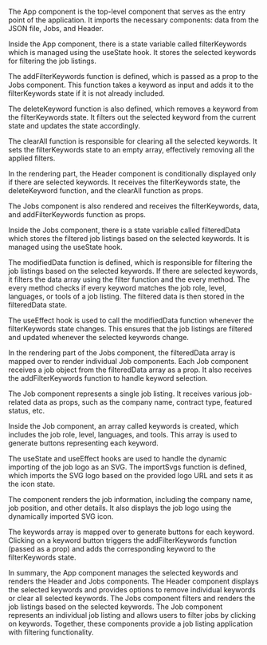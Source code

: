 The App component is the top-level component that serves as the entry point of the application. It imports the necessary components: data from the JSON file, Jobs, and Header.

Inside the App component, there is a state variable called filterKeywords which is managed using the useState hook. It stores the selected keywords for filtering the job listings.

The addFilterKeywords function is defined, which is passed as a prop to the Jobs component. This function takes a keyword as input and adds it to the filterKeywords state if it is not already included.

The deleteKeyword function is also defined, which removes a keyword from the filterKeywords state. It filters out the selected keyword from the current state and updates the state accordingly.

The clearAll function is responsible for clearing all the selected keywords. It sets the filterKeywords state to an empty array, effectively removing all the applied filters.

In the rendering part, the Header component is conditionally displayed only if there are selected keywords. It receives the filterKeywords state, the deleteKeyword function, and the clearAll function as props.

The Jobs component is also rendered and receives the filterKeywords, data, and addFilterKeywords function as props.

Inside the Jobs component, there is a state variable called filteredData which stores the filtered job listings based on the selected keywords. It is managed using the useState hook.

The modifiedData function is defined, which is responsible for filtering the job listings based on the selected keywords. If there are selected keywords, it filters the data array using the filter function and the every method. The every method checks if every keyword matches the job role, level, languages, or tools of a job listing. The filtered data is then stored in the filteredData state.

The useEffect hook is used to call the modifiedData function whenever the filterKeywords state changes. This ensures that the job listings are filtered and updated whenever the selected keywords change.

In the rendering part of the Jobs component, the filteredData array is mapped over to render individual Job components. Each Job component receives a job object from the filteredData array as a prop. It also receives the addFilterKeywords function to handle keyword selection.

The Job component represents a single job listing. It receives various job-related data as props, such as the company name, contract type, featured status, etc.

Inside the Job component, an array called keywords is created, which includes the job role, level, languages, and tools. This array is used to generate buttons representing each keyword.

The useState and useEffect hooks are used to handle the dynamic importing of the job logo as an SVG. The importSvgs function is defined, which imports the SVG logo based on the provided logo URL and sets it as the icon state.

The component renders the job information, including the company name, job position, and other details. It also displays the job logo using the dynamically imported SVG icon.

The keywords array is mapped over to generate buttons for each keyword. Clicking on a keyword button triggers the addFilterKeywords function (passed as a prop) and adds the corresponding keyword to the filterKeywords state.

In summary, the App component manages the selected keywords and renders the Header and Jobs components. The Header component displays the selected keywords and provides options to remove individual keywords or clear all selected keywords. The Jobs component filters and renders the job listings based on the selected keywords. The Job component represents an individual job listing and allows users to filter jobs by clicking on keywords. Together, these components provide a job listing application with filtering functionality.
